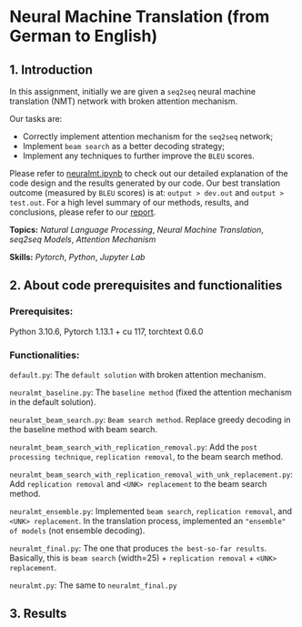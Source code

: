 # Neural Machine Translation (from German to English)

## 1. Introduction

In this assignment, initially we are given a `seq2seq` neural machine translation (NMT) network with broken attention mechanism.

Our tasks are:

- Correctly implement attention mechanism for the `seq2seq` network;
- Implement `beam search` as a better decoding strategy;
- Implement any techniques to further improve the `BLEU` scores.

Please refer to [neuralmt.ipynb](neuralmt.ipynb) to check out our detailed explanation of the code design and the results generated by our code. Our best translation outcome (measured by `BLEU` scores) is at: `output > dev.out` and `output > test.out`. For a high level summary of our methods, results, and conclusions, please refer to our [report](report.pdf).

**Topics:** _Natural Language Processing_, _Neural Machine Translation_, _seq2seq Models_, _Attention Mechanism_

**Skills:** _Pytorch_, _Python_, _Jupyter Lab_

## 2. About code prerequisites and functionalities

### Prerequisites: 

Python 3.10.6, Pytorch 1.13.1 + cu 117, torchtext 0.6.0

### Functionalities:

`default.py`: The `default solution` with broken attention mechanism.

`neuralmt_baseline.py`: The `baseline method` (fixed the attention mechanism in the default solution).

`neuralmt_beam_search.py`: `Beam search method`. Replace greedy decoding in the baseline method with beam search.

`neuralmt_beam_search_with_replication_removal.py`: Add the `post processing technique`, `replication removal`, to the beam search method.

`neuralmt_beam_search_with_replication_removal_with_unk_replacement.py`: Add `replication removal` and `<UNK> replacement` to the beam search method.

`neuralmt_ensemble.py`: Implemented `beam search`, `replication removal`, and `<UNK> replacement`. In the translation process, implemented an `"ensemble" of models` (not ensemble decoding).

`neuralmt_final.py`: The one that produces `the best-so-far results`. Basically, this is `beam search` (width=25) + `replication removal` + `<UNK> replacement`.

`neuralmt.py`: The same to `neuralmt_final.py`

## 3. Results
